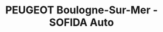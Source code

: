 ---
title: "PEUGEOT Boulogne-Sur-Mer - SOFIDA Auto"
url: /saint-leonard/peugeot-boulogne-sur-mer-sofida-auto/
shop: voiture
---